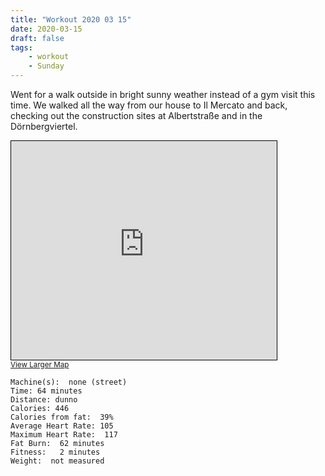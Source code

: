 ```yaml
---
title: "Workout 2020 03 15"
date: 2020-03-15
draft: false
tags: 
    - workout
    - Sunday
---
```

Went for a walk outside in bright sunny weather instead of a gym visit this time.  We walked all the way from our house to Il Mercato and back, checking out the construction sites at Albertstraße and in the Dörnbergviertel.

<iframe width="425" height="350" frameborder="0" scrolling="no" marginheight="0" marginwidth="0" src="https://www.openstreetmap.org/export/embed.html?bbox=12.056636810302736%2C48.99463598353408%2C12.128734588623049%2C49.03550466790975&amp;layer=mapnik" style="border: 1px solid black"></iframe><br/><small><a href="https://www.openstreetmap.org/#map=14/49.0151/12.0927">View Larger Map</a></small>

```
Machine(s):  none (street)
Time: 64 minutes  
Distance: dunno
Calories: 446 
Calories from fat:  39%    
Average Heart Rate: 105 
Maximum Heart Rate:  117
Fat Burn:  62 minutes
Fitness:   2 minutes
Weight:  not measured
```
